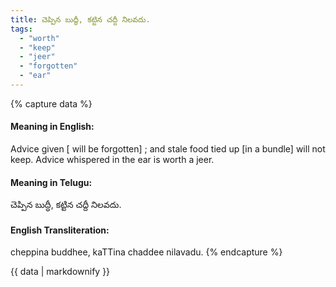 ```yaml
---
title: చెప్పిన బుద్ధీ, కట్టిన చద్దీ నిలవదు.
tags:
  - "worth"
  - "keep"
  - "jeer"
  - "forgotten"
  - "ear"
---
```


{% capture data %}
#### Meaning in English:
Advice given [ will be forgotten] ; and stale food tied up [in a bundle] will not keep.
Advice whispered in the ear is worth a jeer.

#### Meaning in Telugu:
చెప్పిన బుద్ధీ, కట్టిన చద్దీ నిలవదు.

#### English Transliteration:
cheppina buddhee, kaTTina chaddee nilavadu.
{% endcapture %}

{{ data | markdownify }}


